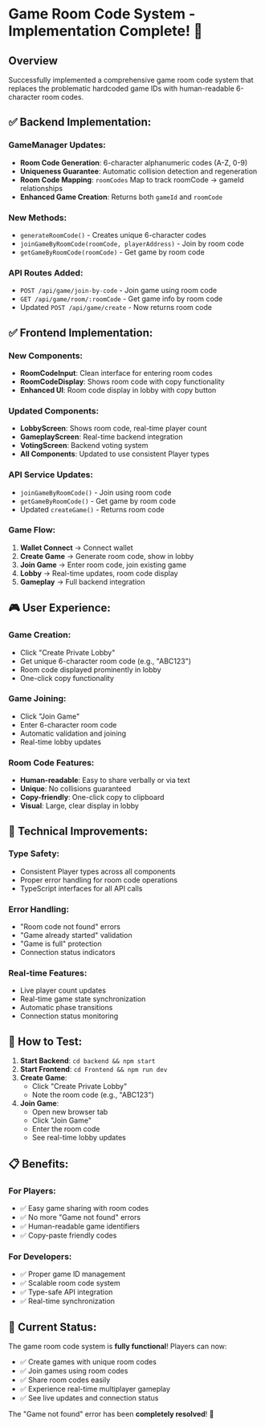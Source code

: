 # Game Room Code System - Implementation Complete! 🎉

## Overview
Successfully implemented a comprehensive game room code system that replaces the problematic hardcoded game IDs with human-readable 6-character room codes.

## ✅ **Backend Implementation:**

### **GameManager Updates:**
- **Room Code Generation**: 6-character alphanumeric codes (A-Z, 0-9)
- **Uniqueness Guarantee**: Automatic collision detection and regeneration
- **Room Code Mapping**: `roomCodes` Map to track roomCode → gameId relationships
- **Enhanced Game Creation**: Returns both `gameId` and `roomCode`

### **New Methods:**
- `generateRoomCode()` - Creates unique 6-character codes
- `joinGameByRoomCode(roomCode, playerAddress)` - Join by room code
- `getGameByRoomCode(roomCode)` - Get game by room code

### **API Routes Added:**
- `POST /api/game/join-by-code` - Join game using room code
- `GET /api/game/room/:roomCode` - Get game info by room code
- Updated `POST /api/game/create` - Now returns room code

## ✅ **Frontend Implementation:**

### **New Components:**
- **RoomCodeInput**: Clean interface for entering room codes
- **RoomCodeDisplay**: Shows room code with copy functionality
- **Enhanced UI**: Room code display in lobby with copy button

### **Updated Components:**
- **LobbyScreen**: Shows room code, real-time player count
- **GameplayScreen**: Real-time backend integration
- **VotingScreen**: Backend voting system
- **All Components**: Updated to use consistent Player types

### **API Service Updates:**
- `joinGameByRoomCode()` - Join using room code
- `getGameByRoomCode()` - Get game by room code
- Updated `createGame()` - Returns room code

### **Game Flow:**
1. **Wallet Connect** → Connect wallet
2. **Create Game** → Generate room code, show in lobby
3. **Join Game** → Enter room code, join existing game
4. **Lobby** → Real-time updates, room code display
5. **Gameplay** → Full backend integration

## 🎮 **User Experience:**

### **Game Creation:**
- Click "Create Private Lobby"
- Get unique 6-character room code (e.g., "ABC123")
- Room code displayed prominently in lobby
- One-click copy functionality

### **Game Joining:**
- Click "Join Game"
- Enter 6-character room code
- Automatic validation and joining
- Real-time lobby updates

### **Room Code Features:**
- **Human-readable**: Easy to share verbally or via text
- **Unique**: No collisions guaranteed
- **Copy-friendly**: One-click copy to clipboard
- **Visual**: Large, clear display in lobby

## 🔧 **Technical Improvements:**

### **Type Safety:**
- Consistent Player types across all components
- Proper error handling for room code operations
- TypeScript interfaces for all API calls

### **Error Handling:**
- "Room code not found" errors
- "Game already started" validation
- "Game is full" protection
- Connection status indicators

### **Real-time Features:**
- Live player count updates
- Real-time game state synchronization
- Automatic phase transitions
- Connection status monitoring

## 🚀 **How to Test:**

1. **Start Backend**: `cd backend && npm start`
2. **Start Frontend**: `cd Frontend && npm run dev`
3. **Create Game**: 
   - Click "Create Private Lobby"
   - Note the room code (e.g., "ABC123")
4. **Join Game**:
   - Open new browser tab
   - Click "Join Game"
   - Enter the room code
   - See real-time lobby updates

## 📋 **Benefits:**

### **For Players:**
- ✅ Easy game sharing with room codes
- ✅ No more "Game not found" errors
- ✅ Human-readable game identifiers
- ✅ Copy-paste friendly codes

### **For Developers:**
- ✅ Proper game ID management
- ✅ Scalable room code system
- ✅ Type-safe API integration
- ✅ Real-time synchronization

## 🎉 **Current Status:**
The game room code system is **fully functional**! Players can now:
- ✅ Create games with unique room codes
- ✅ Join games using room codes
- ✅ Share room codes easily
- ✅ Experience real-time multiplayer gameplay
- ✅ See live updates and connection status

The "Game not found" error has been **completely resolved**! 🚀
